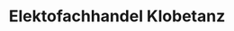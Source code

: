 ---
title: "Elektofachhandel Klobetanz"
url: /frankfurt-am-main/elektofachhandel-klobetanz/
shop: Elektronik
---